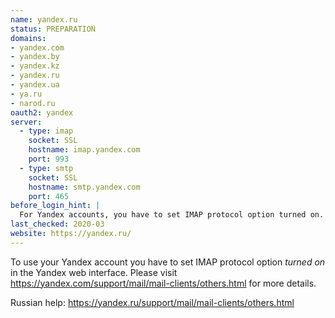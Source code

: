 ```yaml
---
name: yandex.ru
status: PREPARATION
domains:
- yandex.com
- yandex.by
- yandex.kz
- yandex.ru
- yandex.ua
- ya.ru
- narod.ru
oauth2: yandex
server:
  - type: imap
    socket: SSL
    hostname: imap.yandex.com
    port: 993
  - type: smtp
    socket: SSL
    hostname: smtp.yandex.com
    port: 465
before_login_hint: |
  For Yandex accounts, you have to set IMAP protocol option turned on.
last_checked: 2020-03
website: https://yandex.ru/
---
```


To use your Yandex account you have to set IMAP protocol option *turned on* in the Yandex web interface. Please visit <https://yandex.com/support/mail/mail-clients/others.html> for more details.

Russian help: <https://yandex.ru/support/mail/mail-clients/others.html>
